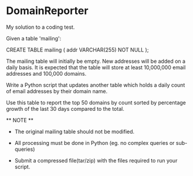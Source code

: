 # DomainReporter
My solution to a coding test.

<!-- Instructions -->
Given a table 'mailing':

CREATE TABLE mailing (
    addr VARCHAR(255) NOT NULL
);

The mailing table will initially be empty.  New addresses will be added on a daily basis.  It is expected that the table will store at least 10,000,000 email addresses and 100,000 domains.

Write a Python script that updates another table which holds a daily count of email addresses by their domain name.

Use this table to report the top 50 domains by count sorted by percentage growth of the last 30 days compared to the total.

** NOTE **

- The original mailing table should not be modified.

- All processing must be done in Python (eg. no complex queries or sub-queries)

- Submit a compressed file(tar/zip) with the files required to run your script.